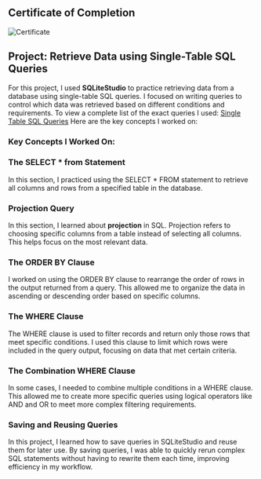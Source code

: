 ## Certificate of Completion
![Certificate](https://github.com/TammyTheAnalyst/SQL-Projects--Retrieve-Data-using-Single-Table-SQL-Queries/blob/main/Screenshot%20(4338).png)

## Project: Retrieve Data using Single-Table SQL Queries

For this project, I used **SQLiteStudio** to practice retrieving data from a database using single-table SQL queries. I focused on writing queries to control which data was retrieved based on different conditions and requirements. To view a complete list of the exact queries I used: [Single Table SQL Queries](https://github.com/TammyTheAnalyst/SQL-Projects--Retrieve-Data-using-Single-Table-SQL-Queries/blob/main/Retrieve%20Data%20using%20Single-Table%20SQL%20Queries.sql) Here are the key concepts I worked on:

### Key Concepts I Worked On:

### The SELECT * from Statement
In this section, I practiced using the SELECT * FROM statement to retrieve all columns and rows from a specified table in the database.

### Projection Query
In this section, I learned about **projection** in SQL. Projection refers to choosing specific columns from a table instead of selecting all columns. This helps focus on the most relevant data.

### The ORDER BY Clause
I worked on using the ORDER BY clause to rearrange the order of rows in the output returned from a query. This allowed me to organize the data in ascending or descending order based on specific columns.

### The WHERE Clause
The WHERE clause is used to filter records and return only those rows that meet specific conditions. I used this clause to limit which rows were included in the query output, focusing on data that met certain criteria.

### The Combination WHERE Clause
In some cases, I needed to combine multiple conditions in a WHERE clause. This allowed me to create more specific queries using logical operators like AND and OR to meet more complex filtering requirements.

### Saving and Reusing Queries
In this project, I learned how to save queries in SQLiteStudio and reuse them for later use. By saving queries, I was able to quickly rerun complex SQL statements without having to rewrite them each time, improving efficiency in my workflow.
